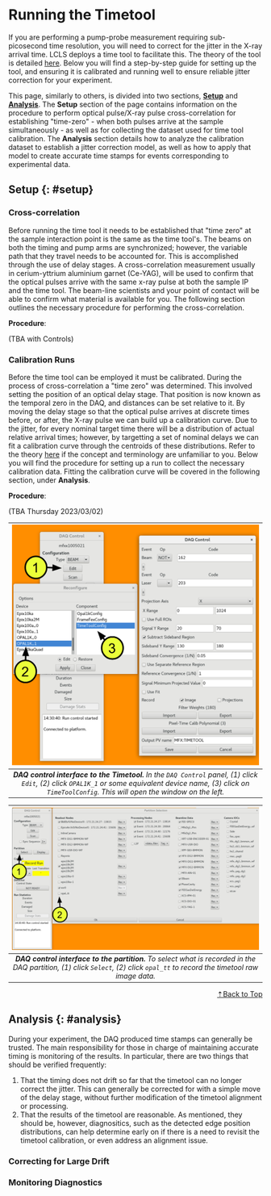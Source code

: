 # Running the Timetool
If you are performing a pump-probe measurement requiring sub-picosecond time resolution, you will need to correct for the jitter in the X-ray arrival time. LCLS deploys a time tool to facilitate this. The theory of the tool is detailed [here](/before/timetool). Below you will find a step-by-step guide for setting up the tool, and ensuring it is calibrated and running well to ensure reliable jitter correction for your experiment.

This page, similarly to others, is divided into two sections, [**Setup**](#setup) and [**Analysis**](#analysis). The **Setup** section of the page contains information on the procedure to perform optical pulse/X-ray pulse cross-correlation for establishing "time-zero" - when both pulses arrive at the sample simultaneously - as well as for collecting the dataset used for time tool calibration. The **Analysis** section details how to analyze the calibration dataset to establish a jitter correction model, as well as how to apply that model to create accurate time stamps for events corresponding to experimental data.

##  Setup {: #setup}

### Cross-correlation
Before running the time tool it needs to be established that "time zero" at the sample interaction point is the same as the time tool's. The beams on both the timing and pump arms are synchronized; however, the variable path that they travel needs to be accounted for. This is accomplished through the use of delay stages. A cross-correlation measurement usually in cerium-yttrium aluminium garnet (Ce-YAG), will be used to confirm that the optical pulses arrive with the same x-ray pulse at both the sample IP and the time tool. The beam-line scientists and your point of contact will be able to confirm what material is available for you. The following section outlines the necessary procedure for performing the cross-correlation.

**Procedure**:

(TBA with Controls)

### Calibration Runs
Before the time tool can be employed it must be calibrated. During the process of cross-correlation a "time zero" was determined. This involved setting the position of an optical delay stage. That position is now known as the temporal zero in the DAQ, and distances can be set relative to it. By moving the delay stage so that the optical pulse arrives at discrete times before, or after, the X-ray pulse we can build up a calibration curve. Due to the jitter, for every nominal target time there will be a distribution of actual relative arrival times; however, by targetting a set of nominal delays we can fit a calibration curve through the centroids of these distributions. Refer to the theory [here](/before/timetool) if the concept and terminology are unfamiliar to you. Below you will find the procedure for setting up a run to collect the necessary calibration data. Fitting the calibration curve will be covered in the following section, under **Analysis**.

**Procedure**:

(TBA Thursday 2023/03/02)

| ![Timetool - DAQ control interface](images/DAQ_control_TT.png) | 
|:--:| 
| *__DAQ control interface to the Timetool.__ In the `DAQ Control` panel, (1) click `Edit`, (2) click `OPAL1K_1` or some equivalent device name, (3) click on `TimeToolConfig`. This will open the window on the left.* |

| ![Timetool - DAQ partition interface](images/DAQ_select_TT.png) | 
|:--:| 
| *__DAQ control interface to the partition.__ To select what is recorded in the DAQ partition, (1) click `Select`, (2) click `opal_tt` to record the timetool raw image data.* |

[<p align="right">&#8673;Back to Top</p>](#)

## Analysis {: #analysis}

During your experiment, the DAQ produced time stamps can generally be trusted. The main responsibility for those in charge of maintaining accurate timing is monitoring of the results. In particular, there are two things that should be verified frequently:
1. That the timing does not drift so far that the timetool can no longer correct the jitter. This can generally be corrected for with a simple move of the delay stage, without further modification of the timetool alignment or processing.
2. That the results of the timetool are reasonable. As mentioned, they should be, however, diagnositics, such as the detected edge position distributions, can help determine early on if there is a need to revisit the timetool calibration, or even address an alignment issue.

### Correcting for Large Drift

### Monitoring Diagnostics
